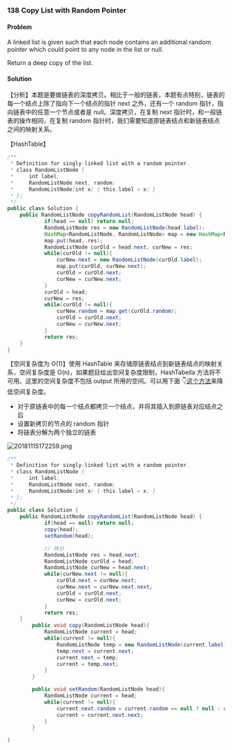 ### 138 Copy List with Random Pointer

#### Problem

A linked list is given such that each node contains an additional random pointer which could point to any node in the list or null.

Return a deep copy of the list.

#### Solution

【分析】本题是要做链表的深度拷贝。相比于一般的链表，本题有点特别，链表的每一个结点上除了指向下一个结点的指针 next 之外，还有一个 random 指针，指向链表中的任意一个节点或者是 null。深度拷贝，在复制 next 指针时，和一般链表的操作相同，在复制 random 指针时，我们需要知道原链表结点和新链表结点之间的映射关系。

【HashTable】

```java
/**
 * Definition for singly-linked list with a random pointer.
 * class RandomListNode {
 *     int label;
 *     RandomListNode next, random;
 *     RandomListNode(int x) { this.label = x; }
 * };
 */
public class Solution {
    public RandomListNode copyRandomList(RandomListNode head) {
			if(head == null) return null;
			RandomListNode res = new RandomListNode(head.label);
			HashMap<RandomListNode, RandomListNode> map = new HashMap<RandomListNode, RandomListNode>();
			map.put(head, res);
			RandomListNode curOld = head.next, curNew = res;
			while(curOld != null){
				curNew.next = new RandomListNode(curOld.label);
				map.put(curOld, curNew.next);
				curOld = curOld.next;
				curNew = curNew.next;
			}
			curOld = head;
			curNew = res;
			while(curOld != null){
				curNew.random = map.get(curOld.random);
				curOld = curOld.next;
				curNew = curNew.next;
			}
			return res;
    }
}
```

【空间复杂度为 O(1)】使用 HashTable 来存储原链表结点到新链表结点的映射关系，空间复杂度是 O(n)，如果题目给出空间复杂度限制，HashTabella 方法将不可用。这里的空间复杂度不包括 output 所用的空间。可以用下面 👇[这个方法](http://fisherlei.blogspot.com/2013/11/leetcode-copy-list-with-random-pointer.html)来降低空间复杂度。

- 对于原链表中的每一个结点都拷贝一个结点，并将其插入到原链表对应结点之后
- 设置新拷贝的节点的 random 指针
- 将链表分解为两个独立的链表

![20181115172259.png](https://i.loli.net/2018/11/15/5bed3af493235.png)

```java
/**
 * Definition for singly-linked list with a random pointer.
 * class RandomListNode {
 *     int label;
 *     RandomListNode next, random;
 *     RandomListNode(int x) { this.label = x; }
 * };
 */
public class Solution {
    public RandomListNode copyRandomList(RandomListNode head) {
			if(head == null) return null;
			copy(head);
			setRandom(head);

			// 拆分
			RandomListNode res = head.next;
			RandomListNode curOld = head;
			RandomListNode curNew = head.next;
			while(curNew.next != null){
				curOld.next = curNew.next;
				curNew.next = curNew.next.next;
				curOld = curOld.next;
				curNew = curOld.next;
			}
			return res;
    }
		public void copy(RandomListNode head){
			RandomListNode current = head;
			while(current != null){
				RandomListNode temp = new RandomListNode(current.label);
				temp.next = current.next;
				current.next = temp;
				current = temp.next;
			}
		}

		public void setRandom(RandomListNode head){
			RandomListNode current = head;
			while(current != null){
				current.next.random = current.random == null ? null : current.random.next; // 精华
				current = current.next.next;
			}
		}

}
```

